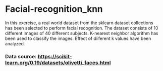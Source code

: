# Facial-recognition_knn
In this exercise, a real world dataset from the  sklearn dataset collections has been selected to perform facial recognition. The dataset consists of 10 different images of 40 different subjects. 
K-nearest neighbor algorithm has been used to classify the images. Effect of diiferent k values have been analyzed.
### Data source: https://scikit-learn.org/0.19/datasets/olivetti_faces.html
